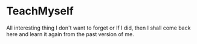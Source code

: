 # TeachMyself
All interesting thing I don't want to forget or If I did, then I shall come back here and learn it again from the past version of me.
